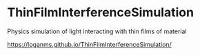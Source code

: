 # ThinFilmInterferenceSimulation
Physics simulation of light interacting with thin films of material

https://loganms.github.io/ThinFilmInterferenceSimulation/
